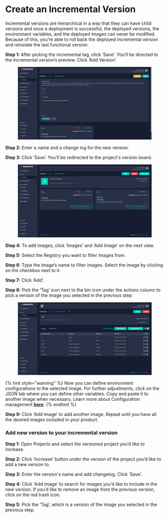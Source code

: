 # Create an Incremental Version

Incremental versions are hierarchical in a way that they can have child versions and once a deployment is successful, the deployed versions, the environment variables, and the deployed images can never be modified. Because of this, you’re able to roll back the deployed incremental version and reinstate the last functional version.

**Step 1:** After picking the incremental tag, click ‘Save’. You’ll be directed to the incremental version’s preview. Click ‘Add Version’.

<figure><img src="../../../../.gitbook/assets/dyrector-io-incremental-version-01.png" alt=""><figcaption></figcaption></figure>

**Step 2:** Enter a name and a change log for the new version.

**Step 3:** Click ‘Save’. You’ll be redirected to the project's version board.

<figure><img src="../../../../.gitbook/assets/dyrector-io-incremental-version-02.png" alt=""><figcaption></figcaption></figure>

**Step 4:** To add images, click ‘Images’ and ‘Add Image’ on the next view.

**Step 5:** Select the Registry you want to filter images from.

**Step 6:** Type the image’s name to filter images. Select the image by clicking on the checkbox next to it.

**Step 7:** Click ‘Add’.

**Step 8:** Pick the ‘Tag’ icon next to the bin icon under the actions column to pick a version of the image you selected in the previous step.

<figure><img src="../../../../.gitbook/assets/dyrector-io-incremental-version-03.png" alt=""><figcaption></figcaption></figure>

{% hint style="warning" %}
Now you can define environment configurations to the selected image. For further adjustments, click on the JSON tab where you can define other variables. Copy and paste it to another image when necessary. Learn more about Configuration management [**here**](../../../features/configuration-management.md).
{% endhint %}

**Step 9:** Click ‘Add Image’ to add another image. Repeat until you have all the desired images included in your product.

### Add new version to your incremental version

**Step 1:** Open Projects and select the versioned project you’d like to increase.

**Step 2:** Click ‘Increase’ button under the version of the project you’d like to add a new version to.

**Step 3:** Enter the version's name and add changelog. Click ‘Save’.

**Step 4:** Click 'Add image’ to search for images you’d like to include in the new version. If you’d like to remove an image from the previous version, click on the red trash icon.

**Step 5:** Pick the ‘Tag’, which is a version of the image you selected in the previous step.
